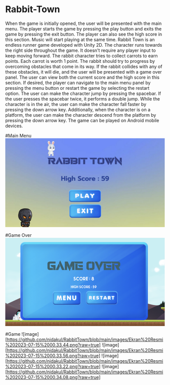 # Rabbit-Town
When the game is initially opened, the user will be presented with the main menu. The player starts the game by pressing the play button and exits the game by pressing the exit button. The player can also see the high score in this section.
Music will start playing at the same time. 
Rabbit Town is an endless runner game developed with Unity 2D. The character runs towards the right side throughout the game. It doesn't require any player input to keep moving forward. The rabbit character tries to collect carrots to earn points. Each carrot is worth 1 point. The rabbit should try to progress by overcoming obstacles that come in its way. If the rabbit collides with any of these obstacles, it will die, and the user will be presented with a game over panel. The user can view both the current score and the high score in this section. If desired, the player can navigate to the main menu panel by pressing the menu button or restart the game by selecting the restart option. 
The user can make the character jump by pressing the spacebar. If the user presses the spacebar twice, it performs a double jump. While the character is in the air, the user can make the character fall faster by pressing the down arrow key. Additionally, when the character is on a platform, the user can make the character descend from the platform by pressing the down arrow key.
The game can be played on Android mobile devices.

#Main Menu
![image](https://github.com/nidakul/RabbitTown/blob/main/images/Ekran%20Resmi%202023-07-15%2000.33.35.png?raw=true)

#Game Over 
![image](https://github.com/nidakul/RabbitTown/blob/main/images/Ekran%20Resmi%202023-07-15%2000.33.09.png?raw=true)

#Game
![image][https://github.com/nidakul/RabbitTown/blob/main/images/Ekran%20Resmi%202023-07-15%2000.33.44.png?raw=true]
![image][https://github.com/nidakul/RabbitTown/blob/main/images/Ekran%20Resmi%202023-07-15%2000.33.56.png?raw=true]
![image][https://github.com/nidakul/RabbitTown/blob/main/images/Ekran%20Resmi%202023-07-15%2000.33.22.png?raw=true]
![image][https://github.com/nidakul/RabbitTown/blob/main/images/Ekran%20Resmi%202023-07-15%2000.34.08.png?raw=true]

















